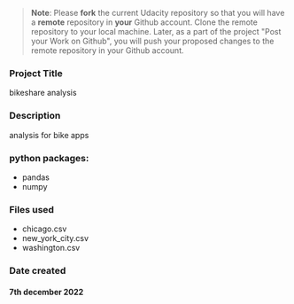 >**Note**: Please **fork** the current Udacity repository so that you will have a **remote** repository in **your** Github account. Clone the remote repository to your local machine. Later, as a part of the project "Post your Work on Github", you will push your proposed changes to the remote repository in your Github account.

### Project Title
bikeshare analysis

### Description
analysis for bike apps

### python packages:
* pandas
* numpy

### Files used
* chicago.csv
* new_york_city.csv
* washington.csv


### Date created
#### 7th december 2022